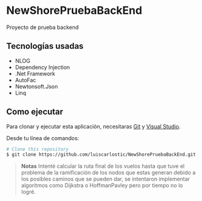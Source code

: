 # NewShorePruebaBackEnd
Proyecto de prueba backend

## Tecnologías usadas

* NLOG
* Dependency Injection
* .Net Framework
* AutoFac
* Newtonsoft.Json
* Linq

## Como ejecutar

Para clonar y ejecutar esta aplicación, necesitaras [Git](https://git-scm.com) y [Visual Studio](https://visualstudio.microsoft.com/es/).

Desde tu línea de comandos:

```bash
# Clone this repository
$ git clone https://github.com/luiscarlostic/NewShorePruebaBackEnd.git

```

> **Notas**
> Intenté calcular la ruta final de los vuelos hasta que tuve el problema de la ramificación de los nodos que estas generan debido a los posibles caminos que se pueden dar, se intentaron implementar algoritmos como Dijkstra o HoffmanPavley pero por tiempo no lo logré.
